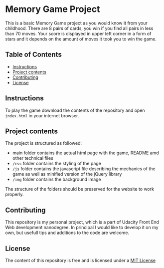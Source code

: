 # Memory Game Project

This is a basic Memory Game project as you would know it from your childhood. There are 8 pairs of cards, you win if you find all pairs in less than 70 moves. Your score is displayed in upper left corner in a form of stars and it depends on the amount of moves it took you to win the game.

## Table of Contents

* [Instructions](#instructions)
* [Project contents](#project-contents)
* [Contributing](#contributing)
* [License](#license)

## Instructions

To play the game download the contents of the repository and open `index.html` in your internet browser. 

## Project contents

The project is structured as followed:

* main folder contains the actual html page with the game, README amd other technical files
* `/css` folder contains the styling of the page
* `/js` folder contains the javascript file describing the mechanics of the game as well as minified version of the jQuery library
* `/img` folder contains the background image

The structure of the folders should be preserved for the website to work properly.

## Contributing

This repository is my personal project, which is a part of Udacity Front End Web development nanodegree. In principal I would like to develop it on my own, but usefull tips and additions to the code are welcome.

## License

The content of this repository is free and is licensed under a [MIT License](https://choosealicense.com/licenses/mit/)
